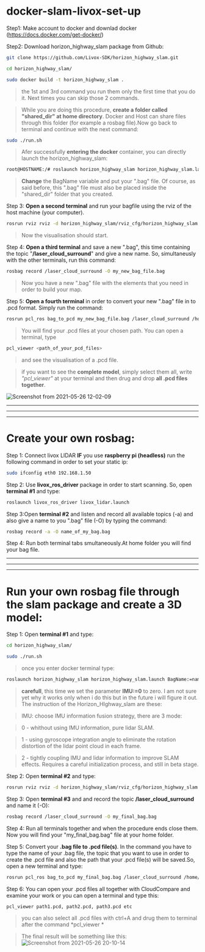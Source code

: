 # docker-slam-livox-set-up

Step1: Make account to docker and downlad docker (https://docs.docker.com/get-docker/)

Step2: Download horizon_highway_slam package from Github:

```sh
git clone https://github.com/Livox-SDK/horizon_highway_slam.git
```

```sh
cd horizon_highway_slam/
```

```sh
sudo docker build -t horizon_highway_slam .
```

> the 1st and 3rd command you run them only the first time that you do it. Next times you can skip those 2 commands.

> While you are doing this procedure, **create a folder called "shared_dir" at home directory**. Docker and Host can share files through this folder (for example a rosbag file).Now go back to terminal and continue with the next command:


```sh
sudo ./run.sh
```

>Afer successfully **entering the docker** container, you can directly launch the horizon_highway_slam:

```sh
root@HOSTNAME:/# roslaunch horizon_highway_slam horizon_highway_slam.launch BagName:=YouTube_highway_demo.bag IMU:=2
```
> **Change** the BagName variable and put your ".bag" file. Of course, as said before, this ".bag" file must also be placed inside the "shared_dir" folder that you created.

Step 3: **Open a second terminal** and run your bagfile using the rviz of the host machine (your computer). 

```sh
rosrun rviz rviz -d horizon_highway_slam/rviz_cfg/horizon_highway_slam.rviz
```


> Now the visualisation should start.


Step 4: **Open a third terminal** and save a new ".bag", this time containing the topic "**/laser_cloud_surround**" and give a new name. So, simultaneusly with the other terminals, run this command:

```sh
rosbag record /laser_cloud_surround -O my_new_bag_file.bag
```
> Now you have a new ".bag" file with the elements that you need in order to build your map.


Step 5: **Open a fourth terminal** in order to convert your new ".bag" file in to .pcd format. Simply run the command:

```sh
rosrun pcl_ros bag_to_pcd my_new_bag_file.bag /laser_cloud_surround /home/konstantinos/Desktop/
```
>You will find your .pcd files at your chosen path. You can open a terminal, type 
```sh
pcl_viewer <path_of_your_pcd_files>
```
> and see the visualisation of a .pcd file.

> if you want to see the **complete model**, simply select them all, write *"pcl_viewer"* at your terminal and then drug and drop **all .pcd files together**.

![Screenshot from 2021-05-26 12-02-09](https://user-images.githubusercontent.com/70270581/119633405-62be5500-be1a-11eb-8ac2-bc086b8e312c.png)

--------------------------------------------------------
--------------------------------------------------------
--------------------------------------------------------
# Create your own rosbag:

Step 1: Connect livox LIDAR
**IF** you use **raspberry pi (headless)** run the following command in order to set your static ip:
```sh
sudo ifconfig eth0 192.168.1.50
```

Step 2: Use **livox_ros_driver** package in order to start scanning. So, open **terminal #1** and type:

```sh 
roslaunch livox_ros_driver livox_lidar.launch
```
Step 3:Open **terminal #2** and listen and record all available topics (-a) and also give a name to you ".bag" file (-O) by typing the command:

```sh
rosbag record -a -O name_of_my_bag.bag
```

Step 4: Run both terminal tabs smultaneously.At home folder you will find your bag file.

---------------------------------------------------------
---------------------------------------------------------
---------------------------------------------------------
# Run your own rosbag file through the slam package and create a 3D model:

Step 1: Open **terminal #1** and type:

```sh
cd horizon_highway_slam/
```
```sh
sudo ./run.sh
```
> once you enter docker terminal type:
```sh
roslaunch horizon_highway_slam horizon_highway_slam.launch BagName:=name_of_my_bag.bag IMU:=0
```
> **carefull**, this time we set the parameter **IMU:=0** to zero. I am not sure yet why it works only when i do this but in the future i will figure it out. The instruction of the Horizon_HIghway_slam are these:

> IMU: choose IMU information fusion strategy, there are 3 mode:

> 0 - whithout using IMU information, pure lidar SLAM.

> 1 - using gyroscope integration angle to eliminate the rotation distortion of the lidar point cloud in each frame.

> 2 - tightly coupling IMU and lidar information to improve SLAM effects. Requires a careful initialization process, and still in beta stage.

Step 2: Open **terminal #2** and type:

```sh
rosrun rviz rviz -d horizon_highway_slam/rviz_cfg/horizon_highway_slam.rviz
```
Step 3: Open **terminal #3** and and record the topic **/laser_cloud_surround** and name it (-O):

```sh
rosbag record /laser_cloud_surround -O my_final_bag.bag
```

Step 4: Run all terminals together and when the procedure ends close them. Now you will find your "my_final_bag.bag" file at your home folder.

Step 5: Convert your **.bag file to .pcd file(s)**. In the command you have to type the name of your .bag file, the topic that you want to use in order to create the .pcd file and also the path that your .pcd file(s) will be saved.So, open a new terminal and type:

```sh
rosrun pcl_ros bag_to_pcd my_final_bag.bag /laser_cloud_surround /home/konstantinos/Desktop
```
Step 6: You can open your .pcd files all together with CloudCompare and examine your work or you can open a terminal and type this:

```sh
pcl_viewer path1.pcd, path2.pcd, path3.pcd etc
```
> you can also select all .pcd files with ctrl+A and drug them to terminal after the command *pcl_viewer *

>The final result will be something like this:
>![Screenshot from 2021-05-26 20-10-14](https://user-images.githubusercontent.com/70270581/119703203-fc0f5a80-be5e-11eb-9019-cc47a9f0a184.png)


